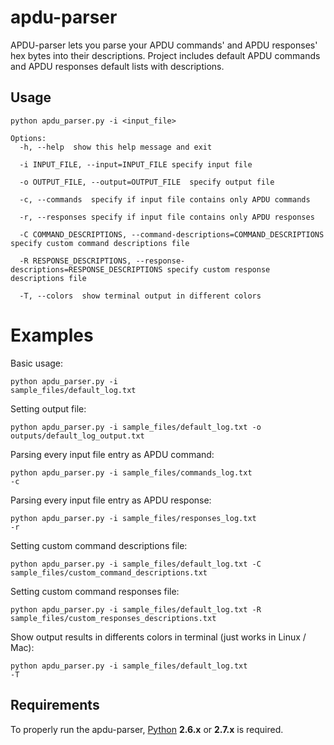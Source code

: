 # apdu-parser

APDU-parser lets you parse your APDU commands' and APDU responses' hex bytes into their descriptions.
Project includes default APDU commands and APDU responses default lists with descriptions.

## Usage

```
python apdu_parser.py -i <input_file>

Options:
  -h, --help  show this help message and exit
  
  -i INPUT_FILE, --input=INPUT_FILE specify input file
  
  -o OUTPUT_FILE, --output=OUTPUT_FILE  specify output file
  
  -c, --commands  specify if input file contains only APDU commands
  
  -r, --responses specify if input file contains only APDU responses
  
  -C COMMAND_DESCRIPTIONS, --command-descriptions=COMMAND_DESCRIPTIONS  specify custom command descriptions file
  
  -R RESPONSE_DESCRIPTIONS, --response-descriptions=RESPONSE_DESCRIPTIONS specify custom response descriptions file
  
  -T, --colors	show terminal output in different colors
```
  
# Examples

Basic usage:

<code>python apdu_parser.py -i sample_files/default_log.txt</code>

Setting output file:

<code>python apdu_parser.py -i sample_files/default_log.txt -o outputs/default_log_output.txt</code>

Parsing every input file entry as APDU command:

<code>python apdu_parser.py -i sample_files/commands_log.txt -c</code>

Parsing every input file entry as APDU response:

<code>python apdu_parser.py -i sample_files/responses_log.txt -r</code>

Setting custom command descriptions file:

<code>python apdu_parser.py -i sample_files/default_log.txt -C sample_files/custom_command_descriptions.txt</code>

Setting custom command responses file:

<code>python apdu_parser.py -i sample_files/default_log.txt -R sample_files/custom_responses_descriptions.txt</code>

Show output results in differents colors in terminal (just works in Linux / Mac):

<code>python apdu_parser.py -i sample_files/default_log.txt -T</code>

## Requirements

To properly run the apdu-parser, [Python](http://www.python.org/download/) **2.6.x** or **2.7.x** is required.